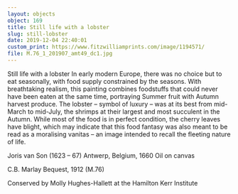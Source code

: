 ```yaml
---
layout: objects
object: 169
title: Still life with a lobster
slug: still-lobster
date: 2019-12-04 22:40:01
custom_print: https://www.fitzwilliamprints.com/image/1194571/
file: M.76_1_201907_amt49_dc1.jpg
---
```

Still life with a lobster  In early modern Europe, there was no choice but to eat seasonally, with food supply constrained by the seasons. With breathtaking realism, this painting combines foodstuffs that could never have been eaten at the same time, portraying Summer fruit with Autumn harvest produce. The lobster – symbol of luxury – was at its best from mid-March to mid-July, the shrimps at their largest and most succulent  in the Autumn. While most of the food is in  perfect condition, the cherry leaves have blight, which may indicate that this food fantasy was also meant to be read as a moralising vanitas – an image intended to recall the fleeting nature of life.

Joris van Son (1623 – 67)  Antwerp, Belgium, 1660 Oil on canvas  

C.B. Marlay Bequest, 1912 (M.76)

Conserved by Molly Hughes-Hallett at the Hamilton Kerr Institute
